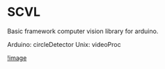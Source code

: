 SCVL
====
Basic framework
computer vision library for arduino.

Arduino: circleDetector
Unix: videoProc

[!image](https://raw.githubusercontent.com/CasyWang/SCVL/master/doc/snapshot.jpg)

